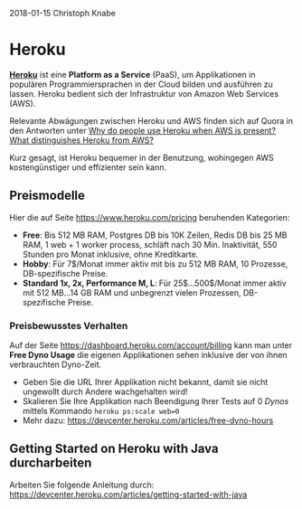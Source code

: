 2018-01-15 Christoph Knabe
# Heroku

**[Heroku](https://www.heroku.com/)** ist eine **Platform as a Service** (PaaS), um Applikationen in populären Programmiersprachen in der Cloud bilden und ausführen zu lassen.
Heroku bedient sich der Infrastruktur von Amazon Web Services (AWS). 

Relevante Abwägungen zwischen Heroku und AWS finden sich auf Quora in den Antworten unter [Why do people use Heroku when AWS is present? What distinguishes Heroku from AWS?](https://www.quora.com/Why-do-people-use-Heroku-when-AWS-is-present-What-distinguishes-Heroku-from-AWS)

Kurz gesagt, ist Heroku bequemer in der Benutzung, wohingegen AWS kostengünstiger und effizienter sein kann.

## Preismodelle
Hier die auf Seite https://www.heroku.com/pricing beruhenden Kategorien:

   -  **Free**: Bis 512 MB RAM, Postgres DB bis 10K Zeilen, Redis DB bis 25 MB RAM, 1 web + 1 worker process, schläft nach 30 Min. Inaktivität, 550 Stunden pro Monat inklusive, ohne Kreditkarte.
   -  **Hobby**: Für 7$/Monat immer aktiv mit bis zu 512 MB RAM, 10 Prozesse, DB-spezifische Preise.
   -  **Standard 1x, 2x, Performance M, L**: Für 25\$...500\$/Monat immer aktiv mit 512 MB...14 GB RAM und unbegrenzt vielen Prozessen, DB-spezifische Preise.

### Preisbewusstes Verhalten
Auf der Seite https://dashboard.heroku.com/account/billing kann man unter **Free Dyno Usage** die eigenen Applikationen sehen inklusive der von ihnen verbrauchten Dyno-Zeit.

-  Geben Sie die URL Ihrer Applikation nicht bekannt, damit sie nicht ungewollt durch Andere  wachgehalten wird!
-  Skalieren Sie Ihre Applikation nach Beendigung Ihrer Tests auf 0 *Dynos* mittels Kommando `heroku ps:scale web=0`
-  Mehr dazu: https://devcenter.heroku.com/articles/free-dyno-hours

## Getting Started on Heroku with Java durcharbeiten
Arbeiten Sie folgende Anleitung durch: https://devcenter.heroku.com/articles/getting-started-with-java

